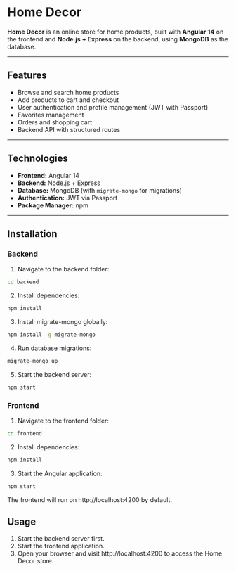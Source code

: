 # Home Decor

**Home Decor** is an online store for home products, built with **Angular 14** on the frontend and **Node.js + Express** on the backend, using **MongoDB** as the database.

---

## Features

- Browse and search home products
- Add products to cart and checkout
- User authentication and profile management (JWT with Passport)
- Favorites management
- Orders and shopping cart
- Backend API with structured routes

---

## Technologies

- **Frontend:** Angular 14
- **Backend:** Node.js + Express
- **Database:** MongoDB (with `migrate-mongo` for migrations)
- **Authentication:** JWT via Passport
- **Package Manager:** npm

---

## Installation

### Backend

1. Navigate to the backend folder:
```bash
cd backend
```
2. Install dependencies:
```bash
npm install
```
3. Install migrate-mongo globally:
```bash
npm install -g migrate-mongo
```
4. Run database migrations:
```bash
migrate-mongo up
```
5. Start the backend server:
```bash
npm start
```

### Frontend

1. Navigate to the frontend folder:
```bash
cd frontend
```
2. Install dependencies:
```bash
npm install
```
3. Start the Angular application:
```bash
npm start
```

The frontend will run on http://localhost:4200 by default.


## Usage

1. Start the backend server first.
2. Start the frontend application.
3. Open your browser and visit http://localhost:4200 to access the Home Decor store.
